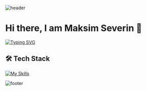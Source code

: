 ![header](https://capsule-render.vercel.app/api?type=waving&height=100&color=FF6F3C&descAlignY=73&descAlign=45&fontAlignY=50&section=header&textBg=false&fontSize=0&strokeWidth=0)

# Hi there, I am Maksim Severin 👋

[![Typing SVG](https://readme-typing-svg.demolab.com?font=Fira+Code&size=24&duration=4000&pause=1000&color=FF6F3C&center=true&width=435&lines=Python+developer;1+year+of+work+experience;Always+up+for+new+challenges)](https://git.io/typing-svg)

## &#128736; Tech Stack

[![My Skills](https://skillicons.dev/icons?i=py,django,sqlite,postgres,nginx,docker,bash,postman,linux,git,github&theme=dark)](https://skillicons.dev)

<!--
**Mask763/Mask763** is a ✨ _special_ ✨ repository because its `README.md` (this file) appears on your GitHub profile.

Here are some ideas to get you started:

- 🔭 I’m currently working on ...
- 🌱 I’m currently learning ...
- 👯 I’m looking to collaborate on ...
- 🤔 I’m looking for help with ...
- 💬 Ask me about ...
- 📫 How to reach me: ...
- 😄 Pronouns: ...
- ⚡ Fun fact: ...
-->
![footer](https://capsule-render.vercel.app/api?type=waving&height=100&color=FF6F3C&descAlignY=73&descAlign=45&fontAlignY=50&section=footer&textBg=false&fontSize=0&strokeWidth=0)
